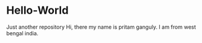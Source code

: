 # Hello-World
Just another repository
Hi, there my name is pritam ganguly. I am from west bengal india. 
